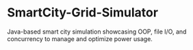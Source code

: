# SmartCity-Grid-Simulator
Java-based smart city simulation showcasing OOP, file I/O, and concurrency to manage and optimize power usage.
